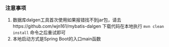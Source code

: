 ### 注意事项
1. 数据库dalgen工具首次使用如果报错找不到jar包，请去https://github.com/wjn161/mybatis-dalgen 下载代码在本地执行 `mvn clean install` 命令之后重试即可
2. 本地启动方式是Spring Boot的入口main函数
